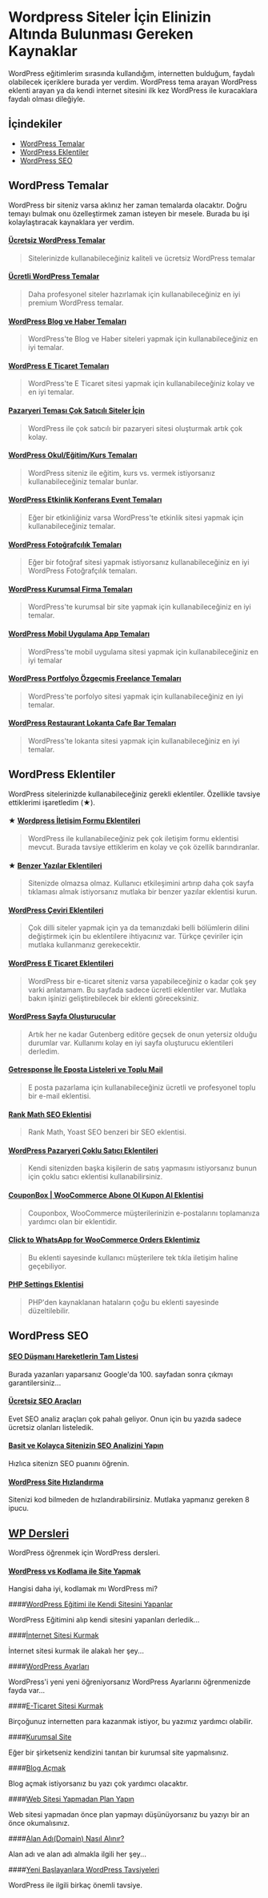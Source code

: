 # Wordpress Siteler İçin Elinizin Altında Bulunması Gereken Kaynaklar

WordPress eğitimlerim sırasında kullandığım, internetten bulduğum, faydalı olabilecek içeriklere burada yer verdim. WordPress tema arayan WordPress eklenti arayan ya da kendi internet sitesini ilk kez WordPress ile kuracaklara faydalı olması dileğiyle.


## İçindekiler
* [WordPress Temalar](#wordpress-temalar)
* [WordPress Eklentiler](#wordpress-Eklentiler)
* [WordPress SEO](#wordpress-seo)


## WordPress Temalar
WordPress bir siteniz varsa aklınız her zaman temalarda olacaktır. Doğru temayı bulmak onu özelleştirmek zaman isteyen bir mesele. Burada bu işi kolaylaştıracak kaynaklara yer verdim.

#### [Ücretsiz WordPress Temalar](https://wpokulu.co/wordpress-temalar/ucretsiz/)

> Sitelerinizde kullanabileceğiniz kaliteli ve ücretsiz WordPress temalar


#### [Ücretli WordPress Temalar](https://wpokulu.co/wordpress-temalar/ucretli-temalar/)

> Daha profesyonel siteler hazırlamak için kullanabileceğiniz en iyi premium WordPress temalar.


#### [WordPress Blog ve Haber Temaları](https://wpokulu.co/wordpress-temalar/blog-haber/)

> WordPress'te Blog ve Haber siteleri yapmak için kullanabileceğiniz en iyi temalar.


#### [WordPress E Ticaret Temaları](https://wpokulu.co/wordpress-temalar/eticaret/)

> WordPress'te E Ticaret sitesi yapmak için kullanabileceğiniz kolay ve en iyi temalar.


#### [Pazaryeri Teması Çok Satıcılı Siteler İçin](https://wpokulu.co/wordpress-temalar/pazaryeri-temasi/)

> WordPress ile çok satıcılı bir pazaryeri sitesi oluşturmak artık çok kolay.


#### [WordPress Okul/Eğitim/Kurs Temaları](https://wpokulu.co/wordpress-temalar/egitim/)

> WordPress siteniz ile eğitim, kurs vs. vermek istiyorsanız kullanabileceğiniz temalar bunlar.


#### [WordPress Etkinlik Konferans Event Temaları](https://wpokulu.co/wordpress-temalar/etkinlik-konferans-event/)

> Eğer bir etkinliğiniz varsa WordPress'te etkinlik sitesi yapmak için kullanabileceğiniz temalar.


#### [WordPress Fotoğrafçılık Temaları](https://wpokulu.co/wordpress-temalar/fotografcilik/)

> Eğer bir fotoğraf sitesi yapmak istiyorsanız kullanabileceğiniz en iyi WordPress Fotoğrafçılık temaları.


#### [WordPress Kurumsal Firma Temaları](https://wpokulu.co/wordpress-temalar/kurumsal-firma/)

> WordPress'te kurumsal bir site yapmak için kullanabileceğiniz en iyi temalar.


#### [WordPress Mobil Uygulama App Temaları](https://wpokulu.co/wordpress-temalar/mobil-uygulama-app/)

> WordPress'te mobil uygulama sitesi yapmak için kullanabileceğiniz en iyi temalar


#### [WordPress Portfolyo Özgeçmiş Freelance Temaları](https://wpokulu.co/wordpress-temalar/portfolyo-ozgecmis-cv/)

> WordPress'te porfolyo sitesi yapmak için kullanabileceğiniz en iyi temalar.


#### [WordPress Restaurant Lokanta Cafe Bar Temaları](https://wpokulu.co/wordpress-temalar/restaurant-lokanta-cafe-bar/)

> WordPress'te lokanta sitesi yapmak için kullanabileceğiniz en iyi temalar.

## WordPress Eklentiler

WordPress sitelerinizde kullanabileceğiniz gerekli eklentiler. Özellikle tavsiye ettiklerimi işaretledim (★).

#### ★ [Wordpress İletişim Formu Eklentileri](https://wpokulu.co/wordpress-eklentiler/en-iyi-4-wordpress-iletisim-eklentisi/)

> WordPress ile kullanabileceğiniz pek çok iletişim formu eklentisi mevcut. Burada tavsiye ettiklerim en kolay ve çok özellik barındıranlar.


#### ★ [Benzer Yazılar Eklentileri](https://wpokulu.co/wordpress-eklentiler/en-iyi-5-wordpress-related-post-benzer-yazilar-eklentisi/)

> Sitenizde olmazsa olmaz. Kullanıcı etkileşimini artırıp daha çok sayfa tıklaması almak istiyorsanız mutlaka bir benzer yazılar eklentisi kurun.

#### [WordPress Çeviri Eklentileri](https://wpokulu.co/wordpress-eklentiler/en-iyi-7-wordpress-ceviri-eklentisi/)

>  Çok dilli siteler yapmak için ya da temanızdaki belli bölümlerin dilini değiştirmek için bu eklentilere ihtiyacınız var. Türkçe çeviriler için mutlaka kullanmanız gerekecektir. 

#### [WordPress E Ticaret Eklentileri](https://wpokulu.co/wordpress-eklentiler/yith-woocommerce-e-ticaret-eklentileri/)

> WordPress bir e-ticaret siteniz varsa yapabileceğiniz o kadar çok şey varki anlatamam. Bu sayfada sadece ücretli eklentiler var. Mutlaka bakın işinizi geliştirebilecek bir eklenti göreceksiniz.


#### [WordPress Sayfa Oluşturucular](https://wpokulu.co/wordpress-eklentiler/en-iyi-7-wordpress-sayfa-olusturucu-editoru/)

>  Artık her ne kadar Gutenberg editöre geçsek de onun yetersiz olduğu durumlar var. Kullanımı kolay en iyi sayfa oluşturucu eklentileri derledim.


#### [Getresponse İle Eposta Listeleri ve Toplu Mail](https://wpokulu.co/wordpress-eklentiler/getresponse-ile-eposta-listeleri-ve-toplu-mail/)

> E posta pazarlama için kullanabileceğiniz ücretli ve profesyonel toplu bir e-mail eklentisi.


#### [Rank Math SEO Eklentisi](https://wpokulu.co/seo/rank-math-seo-eklentisi/)

> Rank Math, Yoast SEO benzeri bir SEO eklentisi.


#### [WordPress Pazaryeri Çoklu Satıcı Eklentileri](https://wpokulu.co/wordpress-eklentiler/wordpress-pazaryeri-coklu-satici-eklentileri/)

> Kendi sitenizden başka kişilerin de satış yapmasını istiyorsanız bunun için çoklu satıcı eklentisi kullanabilirsiniz.


#### [CouponBox | WooCommerce Abone Ol Kupon Al Eklentisi](https://wpokulu.co/wordpress-eklentiler/couponbox-woocommerce-abone-ol-kupon-al-eklentisi/)

> Couponbox, WooCommerce müşterilerinizin e-postalarını toplamanıza yardımcı olan bir eklentidir.


#### [Click to WhatsApp for WooCommerce Orders Eklentimiz](https://wpokulu.co/wordpress-eklentiler/click-to-whatsapp-for-woocommerce-orders-eklentimiz/)

> Bu eklenti sayesinde kullanıcı müşterilere tek tıkla iletişim haline geçebiliyor.


#### [PHP Settings Eklentisi](https://wpokulu.co/wordpress-eklentiler/php-settings-eklentisi/)

> PHP'den kaynaklanan hataların çoğu bu eklenti sayesinde düzeltilebilir.

## WordPress SEO

#### [SEO Düşmanı Hareketlerin Tam Listesi](https://wpokulu.co/seo/seo-dusmani-yapilmamasi-gerekenler-listesi/)

Burada yazanları yaparsanız Google'da 100. sayfadan sonra çıkmayı garantilersiniz...

#### [Ücretsiz SEO Araçları](https://wpokulu.co/seo/ucretsiz-seo-araclari/)

Evet SEO analiz araçları çok pahalı geliyor. Onun için bu yazıda sadece ücretsiz olanları listeledik.

#### [Basit ve Kolayca Sitenizin SEO Analizini Yapın](http://seo-analiz.wpokulu.co/)

Hızlıca sitenizn SEO puanını öğrenin.

#### [WordPress Site Hızlandırma](https://wpokulu.co/seo/wordpress-site-hizlandirma/)

Sitenizi kod bilmeden de hızlandırabilirsiniz. Mutlaka yapmanız gereken 8 ipucu.

## [WP Dersleri](https://wpokulu.co/wordpress-dersleri/)

WordPress öğrenmek için WordPress dersleri.

#### [WordPress vs Kodlama ile Site Yapmak](https://wpokulu.co/wordpress-dersleri/wordpress-vs-kodlama-ile-site-yapmak/)

Hangisi daha iyi, kodlamak mı WordPress mi?

####[WordPress Eğitimi ile Kendi Sitesini Yapanlar](https://wpokulu.co/wordpress-dersleri/wordpress-egitimi-ile-kendi-sitesini-yapanlar/)

WordPress Eğitimini alıp kendi sitesini yapanları derledik...

####[İnternet Sitesi Kurmak](https://wpokulu.co/wordpress-dersleri/internet-sitesi-kurmak)

İnternet sitesi kurmak ile alakalı her şey...

####[WordPress Ayarları](https://wpokulu.co/wordpress-dersleri/wordpress-ayalari/)

WordPress'i yeni yeni öğreniyorsanız WordPress Ayarlarını öğrenmenizde fayda var...

####[E-Ticaret Sitesi Kurmak](https://wpokulu.co/wordpress-dersleri/e-ticaret-sitesi-kurmak/)

Birçoğunuz internetten para kazanmak istiyor, bu yazımız yardımcı olabilir.

####[Kurumsal Site](https://wpokulu.co/wordpress-dersleri/kurumsal-internet-sitesi-kurmak/)

Eğer bir şirketseniz kendizini tanıtan bir kurumsal site yapmalısınız.

####[Blog Açmak](https://wpokulu.co/wordpress-dersleri/blog-acmak/)

Blog açmak istiyorsanız bu yazı çok yardımcı olacaktır.

####[Web Sitesi Yapmadan Plan Yapın](https://wpokulu.co/wordpress-dersleri/web-sitesi-plani-hazirlama/)

Web sitesi yapmadan önce plan yapmayı düşünüyorsanız bu yazıyı bir an önce okumalısınız.

####[Alan Adı(Domain) Nasıl Alınır?](https://wpokulu.co/wordpress-dersleri/domain/)

Alan adı ve alan adı almakla ilgili her şey...

####[Yeni Başlayanlara WordPress Tavsiyeleri](https://wpokulu.co/wordpress-dersleri/wordpress-tavsiyeleri/)

WordPress ile ilgili birkaç önemli tavsiye.
